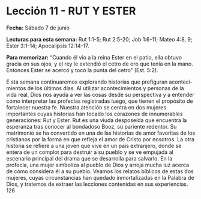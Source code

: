 # Lección 11 - RUT Y ESTER

**Fecha:** Sábado 7 de junio

**Lecturas para esta semana:** Rut 1:1-5; Rut 2:5-20; Job 1:6-11; Mateo 4:8, 9; Ester 3:1-14; Apocalipsis 12:14-17.

**Para memorizar:** “Cuando él vio a la reina Ester en el patio, ella obtuvo gracia en sus ojos, y el rey le extendió el cetro de oro que tenía en la mano. Entonces Ester se acercó y tocó la punta del cetro” (Est. 5:2).

E sta semana continuaremos explorando historias que prefiguran aconteci­ mientos de los últimos días. Al utilizar acontecimientos y personas de la vida real, Dios nos ayuda a ver las cosas desde su perspectiva y a entender cómo interpretar las profecías registradas luego, que tienen el propósito de fortalecer nuestra fe. Nuestra atención se centra en dos mujeres importantes cuyas historias han tocado los corazones de innumerables generaciones: Rut y Ester. Rut es una viuda desposeída que encuentra la esperanza tras conocer al bondadoso Booz, su pariente redentor. Su matrimonio se ha convertido en una de las historias de amor favoritas de los cristianos por la forma en que refleja el amor de Cristo por nosotros. La otra historia se refiere a una joven que vive en un país extranjero, donde se entera de un complot para destruir a su pueblo y se ve empujada al escenario principal del drama que se desarrolla para salvarlo. En la profecía, una mujer simboliza al pueblo de Dios y arroja mucha luz acerca de cómo considera él a su pueblo. Veamos los relatos bíblicos de estas dos mujeres, cuyas circunstancias han quedado inmortalizadas en la Palabra de Dios, y tratemos de extraer las lecciones contenidas en sus experiencias. 126